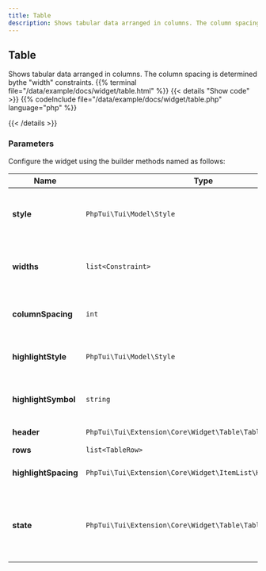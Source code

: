 ```yaml
---
title: Table
description: Shows tabular data arranged in columns. The column spacing is determined bythe "width" constraints.
---
```

## Table

Shows tabular data arranged in columns. The column spacing is determined bythe "width" constraints.
{{% terminal file="/data/example/docs/widget/table.html" %}}
{{< details "Show code"  >}}
{{% codeInclude file="/data/example/docs/widget/table.php" language="php" %}}

{{< /details >}}
### Parameters

Configure the widget using the builder methods named as follows:

| Name | Type | Description |
| --- | --- | --- |
| **style** | `PhpTui\Tui\Model\Style` | Style of the area occupied by the table. |
| **widths** | `list<Constraint>` | Constraints to use to determine the column widths. |
| **columnSpacing** | `int` | Spacing to enforce between columns. |
| **highlightStyle** | `PhpTui\Tui\Model\Style` | Style used when a row is highlighted. |
| **highlightSymbol** | `string` | Symbol to show when the row is highlighted. |
| **header** | `PhpTui\Tui\Extension\Core\Widget\Table\TableRow\|null` | Optional header. |
| **rows** | `list<TableRow>` | Table rows. |
| **highlightSpacing** | `PhpTui\Tui\Extension\Core\Widget\ItemList\HighlightSpacing` | Highlight spacing strategy. |
| **state** | `PhpTui\Tui\Extension\Core\Widget\Table\TableState` | Hold the state of the table (i.e. selected row, current offset). |